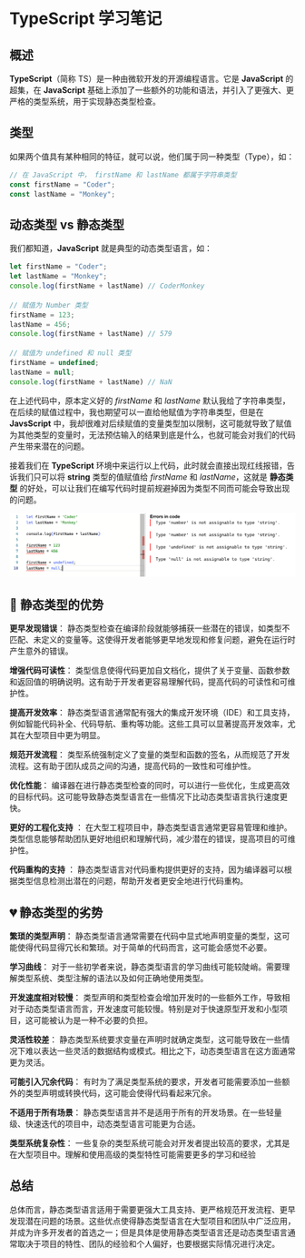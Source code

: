 # TypeScript 学习笔记

## 概述

**TypeScript**（简称 TS）是一种由微软开发的开源编程语言。它是 **JavaScript** 的超集，在 **JavaScript** 基础上添加了一些额外的功能和语法，并引入了更强大、更严格的类型系统，用于实现静态类型检查。

## 类型

如果两个值具有某种相同的特征，就可以说，他们属于同一种类型（Type），如：

```JavaScript
// 在 JavaScript 中， firstName 和 lastName 都属于字符串类型
const firstName = "Coder";
const lastName = "Monkey";
```

## 动态类型 vs 静态类型

我们都知道，**JavaScript** 就是典型的动态类型语言，如：

```JavaScript
let firstName = "Coder";
let lastName = "Monkey";
console.log(firstName + lastName) // CoderMonkey

// 赋值为 Number 类型
firstName = 123;
lastName = 456;
console.log(firstName + lastName) // 579

// 赋值为 undefined 和 null 类型
firstName = undefined;
lastName = null;
console.log(firstName + lastName) // NaN
```

在上述代码中，原本定义好的 _firstName_ 和 _lastName_ 默认我给了字符串类型，在后续的赋值过程中，我也期望可以一直给他赋值为字符串类型，但是在 **JavsScript** 中，我却很难对后续赋值的变量类型加以限制，这可能就导致了赋值为其他类型的变量时，无法预估输入的结果到底是什么，也就可能会对我们的代码产生带来潜在的问题。

接着我们在 **TypeScript** 环境中来运行以上代码，此时就会直接出现红线报错，告诉我们只可以将 **string** 类型的值赋值给 _firstName_ 和 _lastName_，这就是 **静态类型** 的好处，可以让我们在编写代码时提前规避掉因为类型不同而可能会导致出现的问题。

![Type Error](../../assets/typescript/type-error.png)

## :pink_heart: 静态类型的优势

**更早发现错误**： 静态类型检查在编译阶段就能够捕获一些潜在的错误，如类型不匹配、未定义的变量等。这使得开发者能够更早地发现和修复问题，避免在运行时产生意外的错误。

**增强代码可读性**： 类型信息使得代码更加自文档化，提供了关于变量、函数参数和返回值的明确说明。这有助于开发者更容易理解代码，提高代码的可读性和可维护性。

**提高开发效率**： 静态类型语言通常配有强大的集成开发环境（IDE）和工具支持，例如智能代码补全、代码导航、重构等功能。这些工具可以显著提高开发效率，尤其在大型项目中更为明显。

**规范开发流程**： 类型系统强制定义了变量的类型和函数的签名，从而规范了开发流程。这有助于团队成员之间的沟通，提高代码的一致性和可维护性。

**优化性能**： 编译器在进行静态类型检查的同时，可以进行一些优化，生成更高效的目标代码。这可能导致静态类型语言在一些情况下比动态类型语言执行速度更快。

**更好的工程化支持** ： 在大型工程项目中，静态类型语言通常更容易管理和维护。类型信息能够帮助团队更好地组织和理解代码，减少潜在的错误，提高项目的可维护性。

**代码重构的支持** ： 静态类型语言对代码重构提供更好的支持，因为编译器可以根据类型信息检测出潜在的问题，帮助开发者更安全地进行代码重构。

## :broken_heart: 静态类型的劣势

**繁琐的类型声明**： 静态类型语言通常需要在代码中显式地声明变量的类型，这可能使得代码显得冗长和繁琐。对于简单的代码而言，这可能会感觉不必要。

**学习曲线**： 对于一些初学者来说，静态类型语言的学习曲线可能较陡峭。需要理解类型系统、类型注解的语法以及如何正确地使用类型。

**开发速度相对较慢**： 类型声明和类型检查会增加开发时的一些额外工作，导致相对于动态类型语言而言，开发速度可能较慢。特别是对于快速原型开发和小型项目，这可能被认为是一种不必要的负担。

**灵活性较差**： 静态类型系统要求变量在声明时就确定类型，这可能导致在一些情况下难以表达一些灵活的数据结构或模式。相比之下，动态类型语言在这方面通常更为灵活。

**可能引入冗余代码**： 有时为了满足类型系统的要求，开发者可能需要添加一些额外的类型声明或转换代码，这可能会使得代码看起来冗余。

**不适用于所有场景**： 静态类型语言并不是适用于所有的开发场景。在一些轻量级、快速迭代的项目中，动态类型语言可能更为合适。

**类型系统复杂性**： 一些复杂的类型系统可能会对开发者提出较高的要求，尤其是在大型项目中。理解和使用高级的类型特性可能需要更多的学习和经验

## 总结

总体而言，静态类型语言适用于需要更强大工具支持、更严格规范开发流程、更早发现潜在问题的场景。这些优点使得静态类型语言在大型项目和团队中广泛应用，并成为许多开发者的首选之一；但是具体是使用静态类型语言还是动态类型语言通常取决于项目的特性、团队的经验和个人偏好，也要根据实际情况进行决定。
